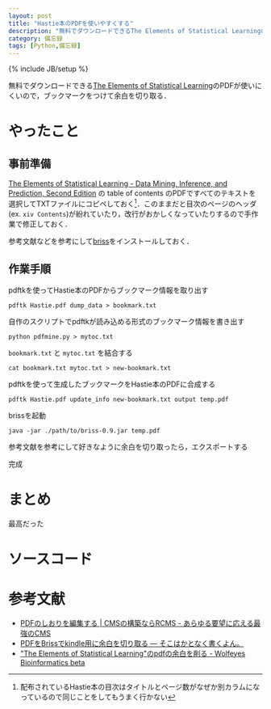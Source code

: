 ```yaml
---
layout: post
title: "Hastie本のPDFを使いやすくする"
description: "無料でダウンロードできるThe Elements of Statistical LearningのPDFが使いにくいので，ブックマークをつけて余白を切り取る．"
category: 備忘録
tags: [Python,備忘録]
---
```

{% include JB/setup %}

無料でダウンロードできる[The Elements of Statistical Learning](http://statweb.stanford.edu/~tibs/ElemStatLearn/)のPDFが使いにくいので，ブックマークをつけて余白を切り取る．

# やったこと

## 事前準備
[The Elements of Statistical Learning - Data Mining, Inference, and Prediction, Second Edition](http://www.springer.com/computer/ai/book/978-0-387-84857-0) の table of contents のPDFですべてのテキストを選択してTXTファイルにコピペしておく[^haihu]．このままだと目次のページのヘッダ(ex. `xiv Contents`)が紛れていたり，改行がおかしくなっていたりするので手作業で修正しておく．

参考文献などを参考にして[briss](http://sourceforge.net/projects/briss/)をインストールしておく．

[^haihu]: 配布されているHastie本の目次はタイトルとページ数がなぜか別カラムになっているので同じことをしてもうまく行かない

## 作業手順

pdftkを使ってHastie本のPDFからブックマーク情報を取り出す

	pdftk Hastie.pdf dump_data > bookmark.txt

自作のスクリプトでpdftkが読み込める形式のブックマーク情報を書き出す

	python pdfmine.py > mytoc.txt

`bookmark.txt` と `mytoc.txt` を結合する

	cat bookmark.txt mytoc.txt > new-bookmark.txt

pdftkを使って生成したブックマークをHastie本のPDFに合成する

	pdftk Hastie.pdf update_info new-bookmark.txt output temp.pdf

brissを起動

	java -jar ./path/to/briss-0.9.jar temp.pdf

参考文献を参考にして好きなように余白を切り取ったら，エクスポートする

完成

# まとめ
最高だった

# ソースコード
<script src="https://gist.github.com/tosh1ki/347d7b395c0104ec42ef.js"></script>

# 参考文献
- [PDFのしおりを編集する \| CMSの構築ならRCMS \- あらゆる要望に応える最強のCMS](https://www.r-cms.jp/rcms-develop/list/article/id=323)
- [PDFをBrissでkindle用に余白を切り取る — そこはかとなく書くよん。](http://tdoc.info/blog/2013/01/11/briss_kindle.html)
- ["The Elements of Statistical Learning"のpdfの余白を削る - Wolfeyes Bioinformatics beta](http://yagays.github.io/blog/2013/05/22/esl-pdf-trimming/)

